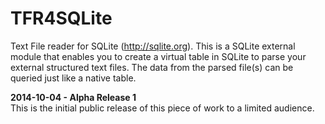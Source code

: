 TFR4SQLite
==========

Text File reader for SQLite (http://sqlite.org).  This is a SQLite external module that enables you to create a virtual table in SQLite to parse your external structured text files.  The data from the parsed file(s) can be queried just like a native table.

**2014-10-04 - Alpha Release 1**<br>
This is the initial public release of this piece of work to a limited audience.

